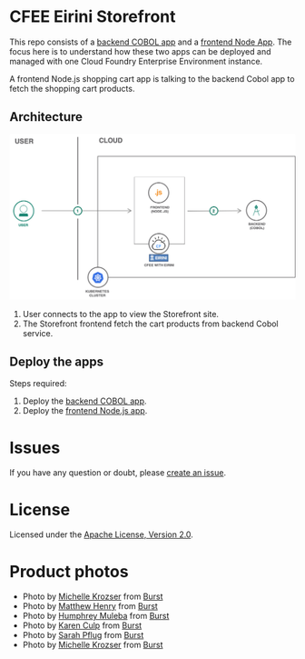 # CFEE Eirini Storefront


This repo consists of a [backend COBOL app](https://github.com/IBM-Cloud/cfee-eirini-storefront/tree/master/backend) and a [frontend Node App](https://github.com/IBM-Cloud/cfee-eirini-storefront/tree/master/frontend). The focus here is to understand how these two apps can be deployed and managed with one Cloud Foundry Enterprise Environment instance.

A frontend Node.js shopping cart app is talking to the backend Cobol app to fetch the shopping cart products.

## Architecture

![Architecture](./MD-images/Architecture.png)

1. User connects to the app to view the Storefront site. 
2. The Storefront frontend fetch the cart products from backend Cobol service. 

## Deploy the apps

Steps required:

1. Deploy the [backend COBOL app](https://github.com/IBM-Cloud/cfee-eirini-storefront/tree/master/backend).
1. Deploy the [frontend Node.js app](https://github.com/IBM-Cloud/cfee-eirini-storefront/tree/master/frontend).

# Issues

If you have any question or doubt, please [create an issue](https://github.com/IBM-Cloud/cfee-eirini-storefront/issues).


# License

Licensed under the [Apache License, Version 2.0](http://www.apache.org/licenses/LICENSE-2.0).

# Product photos

* Photo by <a href="https://burst.shopify.com/@lunchmoney?utm_campaign=photo_credit&amp;utm_content=Picture+of+Crepes+Filled+With+Fresh+Fruit+%E2%80%94+Free+Stock+Photo&amp;utm_medium=referral&amp;utm_source=credit">Michelle Krozser</a> from <a href="https://burst.shopify.com/api-food-drink?utm_campaign=photo_credit&amp;utm_content=Picture+of+Crepes+Filled+With+Fresh+Fruit+%E2%80%94+Free+Stock+Photo&amp;utm_medium=referral&amp;utm_source=credit">Burst</a>
* Photo by <a href="https://burst.shopify.com/@matthew_henry?utm_campaign=photo_credit&amp;utm_content=High+Res+Vertical+Citrus+Fruit+Pile+Picture+%E2%80%94+Free+Images&amp;utm_medium=referral&amp;utm_source=credit">Matthew Henry</a> from <a href="https://burst.shopify.com/fruit?utm_campaign=photo_credit&amp;utm_content=High+Res+Vertical+Citrus+Fruit+Pile+Picture+%E2%80%94+Free+Images&amp;utm_medium=referral&amp;utm_source=credit">Burst</a>
* Photo by <a href="https://burst.shopify.com/@goodcitizen?utm_campaign=photo_credit&amp;utm_content=Browse+Free+HD+Images+of+Breakfast+Flatlay+With+Fruit+And+Waffles&amp;utm_medium=referral&amp;utm_source=credit">Humphrey Muleba</a> from <a href="https://burst.shopify.com/cooking?utm_campaign=photo_credit&amp;utm_content=Browse+Free+HD+Images+of+Breakfast+Flatlay+With+Fruit+And+Waffles&amp;utm_medium=referral&amp;utm_source=credit">Burst</a>
* Photo by <a href="https://burst.shopify.com/@kculp?utm_campaign=photo_credit&amp;utm_content=Browse+Free+HD+Images+of+Colorful+Fruit+And+Custard+Tart&amp;utm_medium=referral&amp;utm_source=credit">Karen Culp</a> from <a href="https://burst.shopify.com/food?utm_campaign=photo_credit&amp;utm_content=Browse+Free+HD+Images+of+Colorful+Fruit+And+Custard+Tart&amp;utm_medium=referral&amp;utm_source=credit">Burst</a>
* Photo by <a href="https://burst.shopify.com/@sarahpflugphoto?utm_campaign=photo_credit&amp;utm_content=Browse+Free+HD+Images+of+Toast+With+Peanut+Butter+And+Fruit&amp;utm_medium=referral&amp;utm_source=credit">Sarah Pflug</a> from <a href="https://burst.shopify.com/flatlay?utm_campaign=photo_credit&amp;utm_content=Browse+Free+HD+Images+of+Toast+With+Peanut+Butter+And+Fruit&amp;utm_medium=referral&amp;utm_source=credit">Burst</a>
* Photo by <a href="https://burst.shopify.com/@lunchmoney?utm_campaign=photo_credit&amp;utm_content=Free+Stock+Photo+of+Assorted+Pastries+%E2%80%94+HD+Images&amp;utm_medium=referral&amp;utm_source=credit">Michelle Krozser</a> from <a href="https://burst.shopify.com/food?utm_campaign=photo_credit&amp;utm_content=Free+Stock+Photo+of+Assorted+Pastries+%E2%80%94+HD+Images&amp;utm_medium=referral&amp;utm_source=credit">Burst</a>
